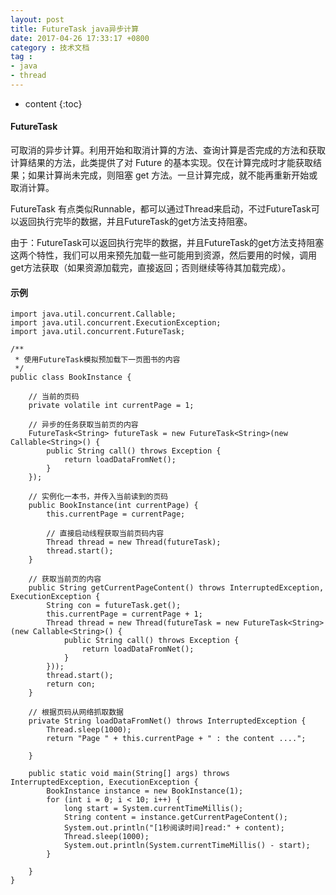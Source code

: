 ```yaml
---
layout: post
title: FutureTask java异步计算
date: 2017-04-26 17:33:17 +0800
category : 技术文档
tag :
- java
- thread
---
```

* content
{:toc}

#### FutureTask
可取消的异步计算。利用开始和取消计算的方法、查询计算是否完成的方法和获取计算结果的方法，此类提供了对 Future 的基本实现。仅在计算完成时才能获取结果；如果计算尚未完成，则阻塞 get 方法。一旦计算完成，就不能再重新开始或取消计算。

FutureTask 有点类似Runnable，都可以通过Thread来启动，不过FutureTask可以返回执行完毕的数据，并且FutureTask的get方法支持阻塞。

由于：FutureTask可以返回执行完毕的数据，并且FutureTask的get方法支持阻塞这两个特性，我们可以用来预先加载一些可能用到资源，然后要用的时候，调用get方法获取（如果资源加载完，直接返回；否则继续等待其加载完成）。

#### 示例
    import java.util.concurrent.Callable;
	import java.util.concurrent.ExecutionException;
	import java.util.concurrent.FutureTask;
	
	/**
	 * 使用FutureTask模拟预加载下一页图书的内容
	 */
	public class BookInstance {
	
		// 当前的页码
		private volatile int currentPage = 1;
	
		// 异步的任务获取当前页的内容
		FutureTask<String> futureTask = new FutureTask<String>(new Callable<String>() {
			public String call() throws Exception {
				return loadDataFromNet();
			}
		});
	
		// 实例化一本书，并传入当前读到的页码
		public BookInstance(int currentPage) {
			this.currentPage = currentPage;
			
			// 直接启动线程获取当前页码内容
			Thread thread = new Thread(futureTask);
			thread.start();
		}
	
		// 获取当前页的内容
		public String getCurrentPageContent() throws InterruptedException, ExecutionException {
			String con = futureTask.get();
			this.currentPage = currentPage + 1;
			Thread thread = new Thread(futureTask = new FutureTask<String>(new Callable<String>() {
				public String call() throws Exception {
					return loadDataFromNet();
				}
			}));
			thread.start();
			return con;
		}
	
		// 根据页码从网络抓取数据
		private String loadDataFromNet() throws InterruptedException {
			Thread.sleep(1000);
			return "Page " + this.currentPage + " : the content ....";
	
		}
	
		public static void main(String[] args) throws InterruptedException, ExecutionException {
			BookInstance instance = new BookInstance(1);
			for (int i = 0; i < 10; i++) {
				long start = System.currentTimeMillis();
				String content = instance.getCurrentPageContent();
				System.out.println("[1秒阅读时间]read:" + content);
				Thread.sleep(1000);
				System.out.println(System.currentTimeMillis() - start);
			}
	
		}
	}